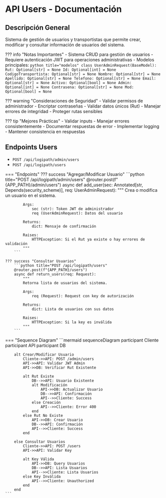 # API Users - Documentación

## Descripción General
Sistema de gestión de usuarios y transportistas que permite crear, modificar y consultar información de usuarios del sistema.

??? info "Notas Importantes"
    - Sistema CRUD para gestión de usuarios
    - Requiere autenticación JWT para operaciones administrativas
    - Modelos principales:
        ```python title="modelos"
        class UserAdminRequest(BaseModel):
            Rut: Optional[str] = None
            Id: Optional[int] = None
            CodigoTransportista: Optional[str] = None
            Nombre: Optional[str] = None
            Apellido: Optional[str] = None
            Telefono: Optional[str] = None
            Email: Optional[str] = None
            Activo: Optional[bool] = None
            Admin: Optional[int] = None
            Contrasena: Optional[str] = None
            Mod: Optional[bool] = None
        ```

??? warning "Consideraciones de Seguridad"
    - Validar permisos de administrador
    - Encriptar contraseñas
    - Validar datos únicos (Rut)
    - Manejar errores de integridad
    - Proteger rutas sensibles

??? tip "Mejores Prácticas"
    - Validar inputs
    - Manejar errores consistentemente
    - Documentar respuestas de error
    - Implementar logging
    - Mantener consistencia en respuestas

## Endpoints Users
- `POST /api/logipath/admin/users`
- `POST /api/logipath/users`

=== "Endpoints"
    ??? success "Agregar/Modificar Usuario"
        ```python title="POST /api/logipath/admin/users"
        @router.post(f"{APP_PATH}/admin/users")
        async def add_user(sec: Annotated[str, Depends(security_scheme)], req: UserAdminRequest):
            """
            Crea o modifica un usuario en el sistema.
            
            Args:
                sec (str): Token JWT de administrador
                req (UserAdminRequest): Datos del usuario
                
            Returns:
                dict: Mensaje de confirmación
                
            Raises:
                HTTPException: Si el Rut ya existe o hay errores de validación
            """
        ```
    
    ??? success "Consultar Usuarios"
        ```python title="POST /api/logipath/users"
        @router.post(f"{APP_PATH}/users")
        async def return_users(req: Request):
            """
            Retorna lista de usuarios del sistema.
            
            Args:
                req (Request): Request con key de autorización
                
            Returns:
                dict: Lista de usuarios con sus datos
                
            Raises:
                HTTPException: Si la key es inválida
            """
        ```

=== "Sequence Diagram"
    ```mermaid
    sequenceDiagram
        participant Cliente
        participant API
        participant DB
        
        alt Crear/Modificar Usuario
            Cliente->>API: POST /admin/users
            API->>API: Validar JWT Admin
            API->>DB: Verificar Rut Existente
            
            alt Rut Existe
                DB-->>API: Usuario Existente
                alt Modificación
                    API->>DB: Actualizar Usuario
                    DB-->>API: Confirmación
                    API-->>Cliente: Success
                else Creación
                    API-->>Cliente: Error 400
                end
            else Rut No Existe
                API->>DB: Crear Usuario
                DB-->>API: Confirmación
                API-->>Cliente: Success
            end
        
        else Consultar Usuarios
            Cliente->>API: POST /users
            API->>API: Validar Key
            
            alt Key Válida
                API->>DB: Query Usuarios
                DB-->>API: Lista Usuarios
                API-->>Cliente: Lista Usuarios
            else Key Inválida
                API-->>Cliente: Unauthorized
            end
        end
    ```